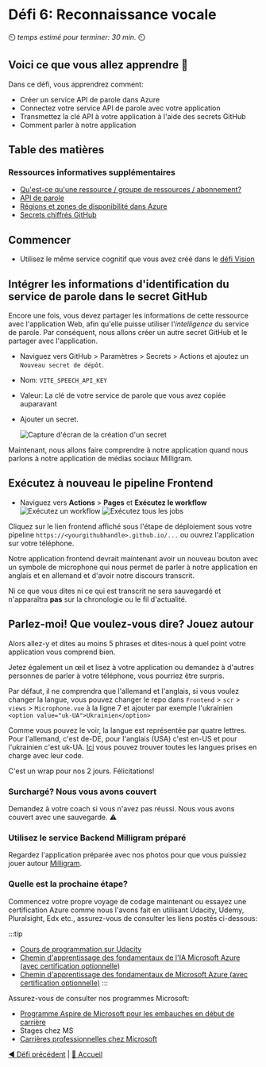# Défi 6: Reconnaissance vocale

⏲️ _temps estimé pour terminer: 30 min._ ⏲️

## Voici ce que vous allez apprendre 🎯

Dans ce défi, vous apprendrez comment:

- Créer un service API de parole dans Azure
- Connectez votre service API de parole avec votre application
- Transmettez la clé API à votre application à l'aide des secrets GitHub
- Comment parler à notre application

## Table des matières

### Ressources informatives supplémentaires

- [Qu'est-ce qu'une ressource / groupe de ressources / abonnement?](https://docs.microsoft.com/azure/cloud-adoption-framework/govern/resource-consistency/resource-access-management)
- [API de parole](https://azure.microsoft.com/services/cognitive-services/speech-services/#overview)
- [Régions et zones de disponibilité dans Azure](https://docs.microsoft.com/azure/availability-zones/az-overview)
- [Secrets chiffrés GitHub](https://docs.GitHub.com/en/actions/reference/encrypted-secrets)

## Commencer

- Utilisez le même service cognitif que vous avez créé dans le [défi Vision](../Vision/README_FR.md)

## Intégrer les informations d'identification du service de parole dans le secret GitHub

Encore une fois, vous devez partager les informations de cette ressource avec l'application Web, afin qu'elle puisse utiliser l'_intelligence_ du service de parole. Par conséquent, nous allons créer un autre secret GitHub et le partager avec l'application.

- Naviguez vers GitHub > Paramètres > Secrets > Actions et ajoutez un `Nouveau secret de dépôt`.
- Nom: `VITE_SPEECH_API_KEY`
- Valeur: La clé de votre service de parole que vous avez copiée auparavant
- Ajouter un secret.

  ![Capture d'écran de la création d'un secret](./images/light/vue-app-speech-api-key-secret.png)

Maintenant, nous allons faire comprendre à notre application quand nous parlons à notre application de médias sociaux Milligram.

## Exécutez à nouveau le pipeline Frontend

- Naviguez vers **Actions** > **Pages** et **Exécutez le workflow**
  ![Exécutez un workflow](./images/light/runworkflow.png)
  ![Exécutez tous les jobs](./images/light/rerunalljobs.png)

Cliquez sur le lien frontend affiché sous l'étape de déploiement sous votre pipeline `https://<yourgithubhandle>.github.io/...` ou ouvrez l'application sur votre téléphone.

Notre application frontend devrait maintenant avoir un nouveau bouton avec un symbole de microphone qui nous permet de parler à notre application en anglais et en allemand et d'avoir notre discours transcrit.

Ni ce que vous dites ni ce qui est transcrit ne sera sauvegardé et n'apparaîtra **pas** sur la chronologie ou le fil d'actualité.

## Parlez-moi! Que voulez-vous dire? Jouez autour

Alors allez-y et dites au moins 5 phrases et dites-nous à quel point votre application vous comprend bien.

Jetez également un œil et lisez à votre application ou demandez à d'autres personnes de parler à votre téléphone, vous pourriez être surpris.

Par défaut, il ne comprendra que l'allemand et l'anglais, si vous voulez changer la langue, vous pouvez changer le repo dans `Frontend` > `scr` > `views` > `Microphone.vue` à la ligne 7 et ajouter par exemple l'ukrainien
`<option value="uk-UA">Ukrainien</option>`

Comme vous pouvez le voir, la langue est représentée par quatre lettres. Pour l'allemand, c'est de-DE, pour l'anglais (USA) c'est en-US et pour l'ukrainien c'est uk-UA. [Ici](https://docs.microsoft.com/en-us/azure/cognitive-services/speech-service/language-support) vous pouvez trouver toutes les langues prises en charge avec leur code.

C'est un wrap pour nos 2 jours. Félicitations!

### Surchargé? Nous vous avons couvert

Demandez à votre coach si vous n'avez pas réussi. Nous vous avons couvert avec une sauvegarde. ⚠️

### Utilisez le service Backend Milligram préparé

Regardez l'application préparée avec nos photos pour que vous puissiez jouer autour [Milligram](https://codeunicornmartha.GitHub.io/FemaleAIappInnovationEcosystem/#/?stack-key=a78e2b9a).

### Quelle est la prochaine étape?

Commencez votre propre voyage de codage maintenant ou essayez une certification Azure comme nous l'avons fait en utilisant Udacity, Udemy, Pluralsight, Edx etc., assurez-vous de consulter les liens postés ci-dessous:

  :::tip
  - [Cours de programmation sur Udacity](https://www.udacity.com/course/intro-to-programming-nanodegree--nd000)
  - [Chemin d'apprentissage des fondamentaux de l'IA Microsoft Azure (avec certification optionnelle)](https://learn.microsoft.com/en-us/training/paths/get-started-with-artificial-intelligence-on-azure/)
  - [Chemin d'apprentissage des fondamentaux de Microsoft Azure (avec certification optionnelle)](https://learn.microsoft.com/en-gb/certifications/exams/az-900)
  :::

Assurez-vous de consulter nos programmes Microsoft:

- [Programme Aspire de Microsoft pour les embauches en début de carrière](https://www.microsoft.com/en-ie/earlycareers/aspire-program)
- Stages chez MS
- [Carrières professionnelles chez Microsoft](https://careers.microsoft.com/)

[◀ Défi précédent](../Vision/README_FR.md) | [🔼 Accueil](../../../README_FR.md)